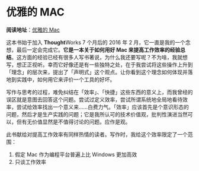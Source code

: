 # 优雅的 MAC

**阅读地址**：[优雅的 Mac][elegant-mac]

这本书始于加入 **Thought**Works 7 个月后的 2016 年 2 月，它一直是我的一个念想，最后一定会完成它。**它是一本关于如何用好 Mac 来提高工作效率的经验总结**。这方面的经验已经有很多人写书著说，为什么我还要写呢？不为啥，我就想写，想正正视听。幸而它好像还是有一些独特之处，在于我尝试将这些操作上升到「理念」的层次来，提出了「声明式」这个观点。让你看到这个理念如何体现并落地到实践中，如何用它来评价一个工具的好坏。

写作与思考的过程，难免纠结在「效率」、「快捷」这些东西的意义上，而我曾经的误区就是意图去回答这个问题。尝试过定义效率，尝试所谓系统地全局地看待效率，尝试给效率找出一个意义来……白费力气。「效率」应该首先是个意识形态的问题，然后才是生产实践的问题；它是我所认可的技术价值观，批判性演进当然可以，但有无价值显然是不值得讨论的问题。应作是观。

此书献给对提高工作效率有同样热情的读者。写作时，我给这个效率限定了一个范围：

1. 假定 Mac 作为编程平台普遍上比 Windows 更加高效
2. 只谈工作效率

[elegant-mac]: https://legacy.gitbook.com/book/linesh/elegant-mac/details
